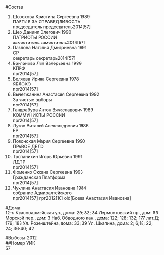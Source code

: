 #Состав  
1. Шорохова Кристина Сергеевна 1989  
    ПАРТИЯ ЗА СПРАВЕДЛИВОСТЬ  
    председатель председатель2014[57]  
2. Шер Даниил Олегович 1990  
    ПАТРИОТЫ РОССИИ  
    заместитель заместитель2014[57]  
3. Павлова Наталья Дмитриевна 1991  
    СР  
    секретарь секретарь2014[57]  
4. Бакланова Лия Валерьевна 1989  
    КПРФ  
    прг2014[57]  
5. Беляева Ирина Сергеевна 1978  
    ЯБЛОКО  
    прг2014[57]  
6. Вычегжанина Анастасия Сергеевна 1992  
    За чистые выборы  
    прг2014[57]  
7. Гандрабура Антон Вячеславович 1989  
    КОММУНИСТЫ РОССИИ  
    прг2014[57]  
8. Лутов Виталий Александрович 1986  
    ЕР  
    прг2014[57]  
9. Полонская Мария Сергеевна 1990  
    ПРАВОЕ ДЕЛО  
    прг2014[57]  
10. Тропанихин Игорь Юрьевич 1991  
    ЛДПР  
    прг2014[57]  
11. Фоменко Оксана Сергеевна 1993  
    Гражданская Платформа  
    прг2014[57]  
12. Чуклина Анастасия Ивановна 1984  
    собрание Адмиралтейского  
    прг2014[57] прг2012[10] old[Боева Анастасия Ивановна]  
  
  
#Дома  
12-я Красноармейская ул., дома: 29; 32; 34 Лермонтовский пр., дом: 55 Морской пер., дом: 3 Наб. Обводного кан., дома: 122; 128; 132; 177 лит.Д; 179; 183 Ул. Розенштейна, дома: 33; 39 Ул. Шкапина, дома: 2; 6;18; 22; 24; 36-40; 42  
  
#Выборы-2012  
##Номер УИК  
57  
